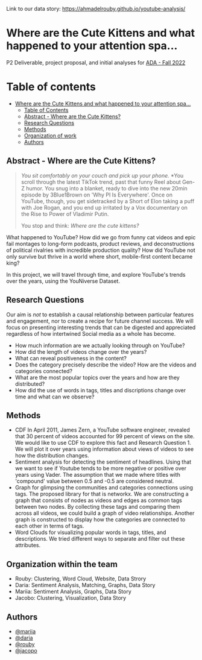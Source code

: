 Link to our data story: https://ahmadelrouby.github.io/youtube-analysis/
# Where are the Cute Kittens and what happened to your attention spa...
P2 Deliverable, project proposal, and initial analyses for [ADA - Fall 2022](https://dlab.epfl.ch/teaching/fall2022/cs401/projects/)
# Table of contents

- [Where are the Cute Kittens and what happened to your attention spa...](#where-are-the-cute-kittens-and-what-happened-to-your-attention-spa)
  - [Table of Contents](#table-of-contents)
  - [Abstract - Where are the Cute Kittens?](#abstract---where-are-the-cute-kittens)
  - [Research Questions](#research-question)
  - [Methods](#methods)
  - [Organization of work](#organization-of-work)
  - [Authors](#authors)


## Abstract - Where are the Cute Kittens? 

> *You sit comfortably on your couch and pick up your phone.*
> *You scroll through the latest TikTok trend, past that funny Reel about Gen-Z humor. You snug into a blanket, ready to dive into the new 20min episode by 3Blue1Brown on 'Why PI Is Everywhere'. Once on YouTube, though, you get sidetracked by a Short of Elon taking a puff with Joe Rogan, and you end up irritated by a Vox documentary on the Rise to Power of Vladimir Putin.
> 
> You stop and think: *Where are the cute kittens?*

What happened to YouTube? How did we go from funny cat videos and epic fail montages to long-form podcasts, product reviews, and deconstructions of political rivalries with incredible production quality? How did YouTube not only survive but thrive in a world where short, mobile-first content became king?

In this project, we will travel through time, and explore YouTube's trends over the years, using the YouNiverse Dataset.

## Research Questions
Our aim is *not* to establish a causal relationship between particular features and engagement, nor to create a recipe for future channel success. We will focus on presenting interesting trends that can be digested and appreciated regardless of how intertwined Social media as a whole has become.
- How much information are we actually looking through on YouTube? 
- How did the length of videos change over the years?
- What can reveal positiveness in the content?
- Does the category precisely describe the video? How are the videos and categories connected?
- What are the most popular topics over the years and how are they distributed?
- How did the use of words in tags, titles and discriptions change over time and what can we observe?

## Methods
- CDF
In April 2011, James Zern, a YouTube software engineer, revealed that 30 percent of videos accounted for 99 percent of views on the site. We would like to use CDF to explore this fact and Research Question 1. We will plot it over years using information about views of videos to see how the distribution changes.
- Sentiment analysis for detecting the sentiment of headlines.
Using that we want to see if Youtube tends to be more negative or positive over years using Vader. The assumption that we made where titles with 'compound' value between 0.5 and -0.5 are considered neutral.
- Graph for glimpsing the communities and categories connections using tags.
The proposed library for that is networkx. We are constructing a graph that consists of nodes as videos and edges as common tags between two nodes. By collecting these tags and comparing them across all videos, we could build a graph of video relationships.
Another graph is constructed to display how the categories are connected to each other in terms of tags. 
- Word Clouds for visualizing popular words in tags, titles, and descriptions.
We tried different ways to separate and filter out these attributes.
## Organization within the team
- Rouby: Clustering, Word Cloud, Website, Data Strory
- Daria: Sentiment Analysis, Matching, Graphs, Data Story
- Mariia: Sentiment Analysis, Graphs, Data Story
- Jacobo: Clustering, Visualization, Data Story
## Authors
- [@mariia](https://github.com/mariiavidmuk)
- [@daria](https://github.com/dariayakovchuk)
- [@rouby](https://github.com/ahmadelrouby)
- [@jacopo](https://github.com/Ciacco99)

